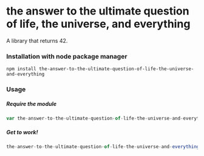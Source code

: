 # the answer to the ultimate question of life, the universe, and everything

A library that returns 42.

### Installation with node package manager
```
npm install the-answer-to-the-ultimate-question-of-life-the-universe-and-everything
```

### Usage
##### Require the module
```javascript
var the-answer-to-the-ultimate-question-of-life-the-universe-and-everything = require('the-answer-to-the-ultimate-question-of-life-the-universe-and-everything');
```

##### Get to work!
```javascript
the-answer-to-the-ultimate-question-of-life-the-universe-and-everything(); // 42
```
